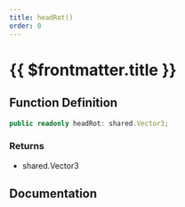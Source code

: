 ```yaml
---
title: headRot()
order: 0
---
```


# {{ $frontmatter.title }}

## Function Definition

```ts
public readonly headRot: shared.Vector3;
```

### Returns

* shared.Vector3

## Documentation

<!--@include: ./parts/headRot.md-->
